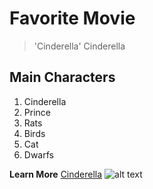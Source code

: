 # Favorite Movie
> 'Cinderella' Cinderella

## Main Characters
1. Cinderella
2. Prince
3. Rats
4. Birds
5. Cat
6. Dwarfs


**Learn More** [Cinderella](https://movies.disney.com/cinderella-1950)
![alt text](images.jpg)

